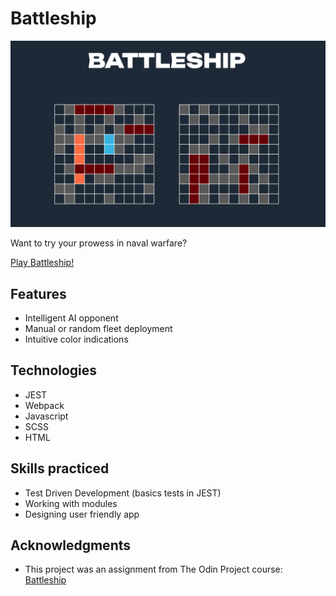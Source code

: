 # Battleship

![interface](./src/img/screenshot.png)

Want to try your prowess in naval warfare?

[Play Battleship!](https://mrzadzinski.github.io/to-do-list/)

## Features
* Intelligent AI opponent
* Manual or random fleet deployment
* Intuitive color indications

## Technologies
* JEST
* Webpack
* Javascript
* SCSS
* HTML

## Skills practiced
* Test Driven Development (basics tests in JEST)
* Working with modules
* Designing user friendly app


## Acknowledgments
* This project was an assignment from The Odin Project course: [Battleship](https://www.theodinproject.com/lessons/node-path-javascript-battleship)